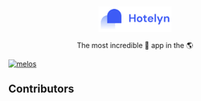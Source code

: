 <p align="center">
<img src="assets/thumbnail/hotelyn_logo.png" height="51" alt="Hotelyn logo" />
</p>
<p align="center">The most incredible 🏨 app in the 🌎</p>

[![melos](https://img.shields.io/badge/maintained%20with-melos-f700ff.svg?style=flat-square)](https://github.com/invertase/melos)



## Contributors

<!-- readme: collaborators,contributors -start -->
<!-- readme: collaborators,contributors -end -->
